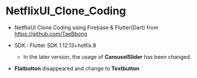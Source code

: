 # NetflixUI_Clone_Coding

* NetflixUI Clone Coding using Firebase & Flutter(Dart) from https://github.com/TaeBbong

* SDK : Flutter SDK 1.12.13+hotfix.8 

  * In the later version, the usage of __CarouselSlider__ has been changed.

*  __Flatbutton__ disappeared and change to __Textbutton__
